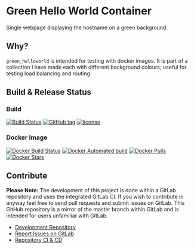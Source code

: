 # Green Hello World Container

Single webpage displaying the hostname on a green background.

## Why?

`green_helloworld` is intended for testing with docker images. It is part of a collection I have made each with different background colours; useful for testing load balancing and routing.

## Build & Release Status

### Build

[![Build Status](https://gitlab.com/TheYorkshireDev/green_helloworld/badges/master/build.svg)](https://gitlab.com/TheYorkshireDev/green_helloworld/pipelines) [![GitHub tag](https://img.shields.io/github/tag/theyorkshiredev/green_helloworld.svg)](https://github.com/theyorkshiredev/green_helloworld/releases) [![license](https://img.shields.io/github/license/theyorkshiredev/green_helloworld.svg)](https://github.com/theyorkshiredev/green_helloworld/blob/master/LICENCE)

### Docker Image

[![Docker Build Status](https://img.shields.io/docker/build/theyorkshiredev/green_helloworld.svg)](https://hub.docker.com/r/theyorkshiredev/green_helloworld/) [![Docker Automated build](https://img.shields.io/docker/automated/theyorkshiredev/green_helloworld.svg)](https://hub.docker.com/r/theyorkshiredev/green_helloworld/) [![Docker Pulls](https://img.shields.io/docker/pulls/theyorkshiredev/green_helloworld.svg)](https://hub.docker.com/r/theyorkshiredev/green_helloworld/) [![Docker Stars](https://img.shields.io/docker/stars/theyorkshiredev/green_helloworld.svg)](https://hub.docker.com/r/theyorkshiredev/green_helloworld/)

## Contribute

**Please Note:** The development of this project is done within a GitLab repository and uses the integrated GitLab CI. If you wish to contribute in anyway feel free to send pull requests and submit issues on GitLab. This GitHub repository is a mirror of the master branch within GitLab and is intended for users unfamiliar with GitLab.

* [Development Repository](https://gitlab.com/TheYorkshireDev/green_helloworld)
* [Report Issues on GitLab](https://gitlab.com/TheYorkshireDev/green_helloworld/issues)
* [Repository CI & CD](https://gitlab.com/TheYorkshireDev/green_helloworld/pipelines)
